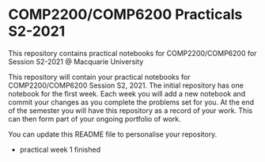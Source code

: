 # COMP2200/COMP6200 Practicals S2-2021
This repository contains practical notebooks for COMP2200/COMP6200 for Session S2-2021 @ Macquarie University

This repository will contain your practical notebooks for COMP2200/COMP6200 Session S2, 2021. The initial repository has one notebook for the first week. Each week you will add a new notebook and commit your changes as you complete the problems set for you. At the end of the semester you will have this repository as a record of your work. This can then form part of your ongoing portfolio of work.

You can update this README file to personalise your repository.

- practical week 1 finished
